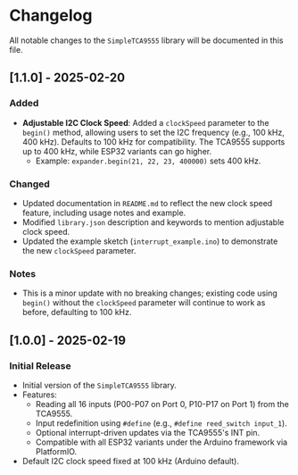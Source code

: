 # Changelog

All notable changes to the `SimpleTCA9555` library will be documented in this file.

## [1.1.0] - 2025-02-20

### Added
- **Adjustable I2C Clock Speed**: Added a `clockSpeed` parameter to the `begin()` method, allowing users to set the I2C frequency (e.g., 100 kHz, 400 kHz). Defaults to 100 kHz for compatibility. The TCA9555 supports up to 400 kHz, while ESP32 variants can go higher.
  - Example: `expander.begin(21, 22, 23, 400000)` sets 400 kHz.

### Changed
- Updated documentation in `README.md` to reflect the new clock speed feature, including usage notes and example.
- Modified `library.json` description and keywords to mention adjustable clock speed.
- Updated the example sketch (`interrupt_example.ino`) to demonstrate the new `clockSpeed` parameter.

### Notes
- This is a minor update with no breaking changes; existing code using `begin()` without the `clockSpeed` parameter will continue to work as before, defaulting to 100 kHz.

## [1.0.0] - 2025-02-19

### Initial Release
- Initial version of the `SimpleTCA9555` library.
- Features:
  - Reading all 16 inputs (P00-P07 on Port 0, P10-P17 on Port 1) from the TCA9555.
  - Input redefinition using `#define` (e.g., `#define reed_switch input_1`).
  - Optional interrupt-driven updates via the TCA9555's INT pin.
  - Compatible with all ESP32 variants under the Arduino framework via PlatformIO.
- Default I2C clock speed fixed at 100 kHz (Arduino default).